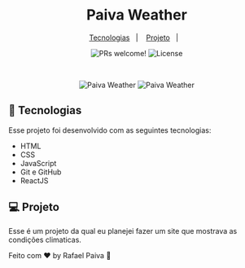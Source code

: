 
<h1 align="center">
 Paiva Weather
</h1>

<p align="center">
  <a href="#-tecnologias">Tecnologias</a>&nbsp;&nbsp;&nbsp;|&nbsp;&nbsp;&nbsp;
  <a href="#-projeto">Projeto</a>&nbsp;&nbsp;&nbsp;|&nbsp;&nbsp;&nbsp;
</p>

<p align="center">
 <img src="https://img.shields.io/static/v1?label=PRs&message=welcome&color=49AA26&labelColor=000000" alt="PRs welcome!" />

  <img alt="License" src="https://img.shields.io/static/v1?label=license&message=MIT&color=49AA26&labelColor=000000">
</p>

<br>

<p align="center">
  <img alt="Paiva Weather" src=".github/paivaWeather.png width="100%">
   <img alt="Paiva Weather" src=".github/paivaWeather1.png.png width="100%">
</p>

## 🚀 Tecnologias

Esse projeto foi desenvolvido com as seguintes tecnologias:

- HTML
- CSS
- JavaScript
- Git e GitHub
- ReactJS

## 💻 Projeto

Esse é um projeto da qual eu planejei fazer um site que mostrava as condições climaticas.



Feito com ♥ by Rafael Paiva :wave:
